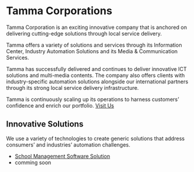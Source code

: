 # Tamma Corporations
Tamma Corporation is an exciting innovative company that is anchored on delivering cutting-edge solutions through local service delivery.

Tamma offers a variety of solutions and services through its Information Center, Industry Automation Solutions and its Media & Communication Services.

Tamma has successfully delivered and continues to deliver innovative ICT solutions and multi-media contents. The company also offers clients with industry-specific automation solutions alongside our international partners through its strong local service delivery infrastructure.

Tamma is continuously scaling up its operations to harness customers’ confidence and enrich our portfolio. [Visit Us](https://www.tammacorp.com/)



## Innovative Solutions
We use a variety of technologies to create generic solutions that address consumers’ and industries’ automation challenges.

* [School Management Software Solution](https://www.schoolmass.com)
* comming soon
